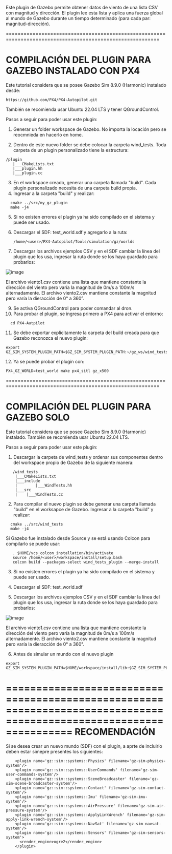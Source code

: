 Este plugin de Gazebo permite obtener datos de viento de una lista CSV con magnitud y dirección. El plugin lee esta lista y aplica una fuerza global 
al mundo de Gazebo durante un tiempo determinado (para cada par: magnitud-dirección).

==========================================================================================================

COMPILACIÓN DEL PLUGIN PARA GAZEBO INSTALADO CON PX4
=====================================================

Este tutorial considera que se posee Gazebo Sim 8.9.0 (Harmonic) instalado desde: 
```
https://github.com/PX4/PX4-Autopilot.git
```
También se recomienda usar Ubuntu 22.04 LTS y tener QGroundControl.



Pasos a seguir para poder usar este plugin:

1) Generar un folder workspace de Gazebo. No importa la locación pero se reocmnieda en hacerlo en home.

2) Dentro de este nuevo folder se debe colocar la carpeta wind_tests. Toda carpeta de un plugin personalizado tiene la estructura:
```
/plugin
   |___CMakeLists.txt
   |___plugin.hh
   |___plugin.cc
```

3) En el workspace creado, generar una carpeta llamada "build". Cada plugin personalizado necesita de una carpeta build propia. 
4) Ingresar a la carpeta "build" y realizar:
```
  cmake ../src/my_gz_plugin
  make -j4
```

5) Si no existen errores el plugin ya ha sido compilado en el sistema y puede ser usado.
6) Descargar el SDF: test_world.sdf y agregarlo a la ruta:
   ```
   /home/<user>/PX4-Autopilot/Tools/simulation/gz/worlds
   ```
   
7) Descargar los archivos ejemplos CSV y en el SDF cambiar la línea del plugin que los usa, ingresar la ruta donde se los haya guardado para probarlos:

![image](https://github.com/user-attachments/assets/7e254e1b-d6bd-4759-b2dd-0488f266e50f)

El archivo viento1.csv contiene una lista que mantiene constante la dirección del viento pero varía la magnitud de 0m/s a 100m/s alternadamente. 
El archivo viento2.csv mantiene constante la magnitud pero varía la dieracción de 0° a 360°.

9)  Se activa QGroundControl para poder comandar al dron.
10) Para probar el plugin, se ingresa primero a PX4 para activar el entorno:
```
  cd PX4-Autpilot
```

11) Se debe exportar explícitamente la carpeta del build creada para que Gazebo reconozca el nuevo plugin:
```
export GZ_SIM_SYSTEM_PLUGIN_PATH=$GZ_SIM_SYSTEM_PLUGIN_PATH:~/gz_ws/wind_tests_build
```


12) Ya se puede probar el plugin con:
```
PX4_GZ_WORLD=test_world make px4_sitl gz_x500
```

==========================================================================================================

COMPILACIÓN DEL PLUGIN PARA GAZEBO SOLO
=======================================

Este tutorial considera que se posee Gazebo Sim 8.9.0 (Harmonic) instalado.
También se recomienda usar Ubuntu 22.04 LTS.

Pasos a seguir para poder usar este plugin:


1) Descargar la carpeta de wind_tests y ordenar sus componentes dentro del workspace propio de Gazebo de la siguiente manera:
```
   /wind_tests
    |___CMakeLists.txt
    |___include
    |        |___WindTests.hh
    |___src
    |    |___WindTests.cc
```

2) Para compilar el nuevo plugin se debe generar una carpeta llamada "build" en el worksapce de Gazebo. Ingresar a la carpeta "build" y realizar:
```
  cmake ../src/wind_tests
  make -j4
```
Si Gazebo fue instalado desde Source y se está usando Colcon para compilarlo se puede usar:
```
   . $HOME/vcs_colcon_installation/bin/activate
   source /home/<user>/workspace/install/setup.bash
   colcon build --packages-select wind_tests_plugin --merge-install 
```

3) Si no existen errores el plugin ya ha sido compilado en el sistema y puede ser usado.

4) Descargar el SDF: test_world.sdf
   
5) Descargar los archivos ejemplos CSV y en el SDF cambiar la línea del plugin que los usa, ingresar la ruta donde se los haya guardado para probarlos:

![image](https://github.com/user-attachments/assets/7e254e1b-d6bd-4759-b2dd-0488f266e50f)

El archivo viento1.csv contiene una lista que mantiene constante la dirección del viento pero varía la magnitud de 0m/s a 100m/s alternadamente. 
El archivo viento2.csv mantiene constante la magnitud pero varía la dieracción de 0° a 360°.

6) Antes de simular un mundo con el nuevo plugin
```
export GZ_SIM_SYSTEM_PLUGIN_PATH=$HOME/workspace/install/lib:$GZ_SIM_SYSTEM_PLUGIN_PATH
```
===================================================================================================================
RECOMENDACIÓN
=============
Si se desea crear un nuevo mundo (SDF) con el plugin, a aprte de incluirlo deben estar simepre presentes los siguientes:
```
    <plugin name='gz::sim::systems::Physics' filename='gz-sim-physics-system'/>
    <plugin name='gz::sim::systems::UserCommands' filename='gz-sim-user-commands-system'/>
    <plugin name='gz::sim::systems::SceneBroadcaster' filename='gz-sim-scene-broadcaster-system'/>
    <plugin name='gz::sim::systems::Contact' filename='gz-sim-contact-system'/>
    <plugin name='gz::sim::systems::Imu' filename='gz-sim-imu-system'/>
    <plugin name='gz::sim::systems::AirPressure' filename='gz-sim-air-pressure-system'/>
    <plugin name='gz::sim::systems::ApplyLinkWrench' filename='gz-sim-apply-link-wrench-system'/>
    <plugin name='gz::sim::systems::NavSat' filename='gz-sim-navsat-system'/>
    <plugin name='gz::sim::systems::Sensors' filename='gz-sim-sensors-system'>
      <render_engine>ogre2</render_engine>
    </plugin>
```
